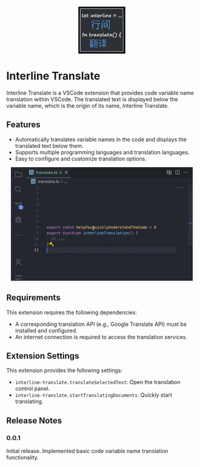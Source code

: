 <p align="center">
<img width="124px" height="124px" src="https://raw.githubusercontent.com/LittleSound/interline-translate/main/assets/logo.png" />
</p>

# Interline Translate

Interline Translate is a VSCode extension that provides code variable name translation within VSCode. The translated text is displayed below the variable name, which is the origin of its name, Interline Translate.

## Features

<!-- Tip: Using animations to showcase your extension is a great way to engage users. We recommend short, focused animations to make it easier for users to follow. -->

- Automatically translates variable names in the code and displays the translated text below them.
- Supports multiple programming languages and translation languages.
- Easy to configure and customize translation options.

<p align="center">
<img height="300px" src="https://raw.githubusercontent.com/LittleSound/interline-translate/main/assets/interline-demo.gif" />
</p>

## Requirements

This extension requires the following dependencies:

- A corresponding translation API (e.g., Google Translate API) must be installed and configured.
- An internet connection is required to access the translation services.

## Extension Settings

This extension provides the following settings:

* `interline-translate.translateSelectedText`: Open the translation control panel.
* `interline-translate.startTranslatingDocuments`: Quickly start translating.

<!-- ## Known Issues -->
<!-- List known issues here to help users avoid submitting duplicate issues. -->

## Release Notes

### 0.0.1

Initial release. Implemented basic code variable name translation functionality.
